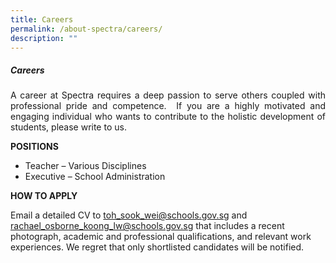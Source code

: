 ```yaml
---
title: Careers
permalink: /about-spectra/careers/
description: ""
---
```

##### **Careers**

<p align="justify">A career at Spectra requires a deep passion to serve others coupled with professional pride and competence.&nbsp; If you are a highly motivated and engaging individual who wants to contribute to the holistic development of students, please write to us. &nbsp;</p>

**POSITIONS**

* Teacher – Various Disciplines
* Executive – School Administration

**HOW TO APPLY**

Email a detailed CV to toh_sook_wei@schools.gov.sg and rachael_osborne_koong_lw@schools.gov.sg that includes a recent photograph, academic and professional qualifications, and relevant work experiences. We regret that only shortlisted candidates will be notified.
